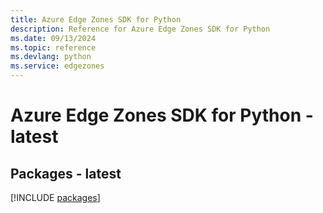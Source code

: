 ```yaml
---
title: Azure Edge Zones SDK for Python
description: Reference for Azure Edge Zones SDK for Python
ms.date: 09/13/2024
ms.topic: reference
ms.devlang: python
ms.service: edgezones
---
```

# Azure Edge Zones SDK for Python - latest
## Packages - latest
[!INCLUDE [packages](edge-zones-index.md)]